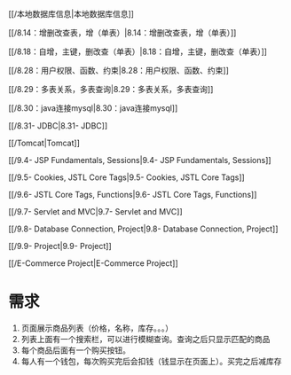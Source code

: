 [[/本地数据库信息|本地数据库信息]]

[[/8.14：增删改查表，增（单表）|8.14：增删改查表，增（单表）]]

[[/8.18：自增，主键，删改查（单表）|8.18：自增，主键，删改查（单表）]]

[[/8.28：用户权限、函数、约束|8.28：用户权限、函数、约束]]

[[/8.29：多表关系，多表查询|8.29：多表关系，多表查询]]

[[/8.30：java连接mysql|8.30：java连接mysql]]

[[/8.31- JDBC|8.31- JDBC]]

[[/Tomcat|Tomcat]]

[[/9.4- JSP Fundamentals, Sessions|9.4- JSP Fundamentals, Sessions]]

[[/9.5- Cookies, JSTL Core Tags|9.5- Cookies, JSTL Core Tags]]

[[/9.6- JSTL Core Tags, Functions|9.6- JSTL Core Tags, Functions]]

[[/9.7- Servlet and MVC|9.7- Servlet and MVC]]

[[/9.8- Database Connection, Project|9.8- Database Connection, Project]]

[[/9.9- Project|9.9- Project]]

[[/E-Commerce Project|E-Commerce Project]]

# 需求

1. 页面展示商品列表（价格，名称，库存。。。）
2. 列表上面有一个搜索栏，可以进行模糊查询。查询之后只显示匹配的商品
3. 每个商品后面有一个购买按钮。
4. 每人有一个钱包，每次购买完后会扣钱（钱显示在页面上）。买完之后减库存